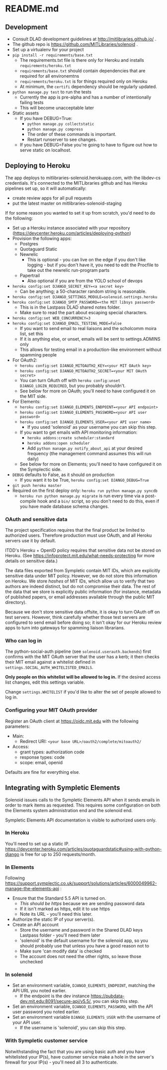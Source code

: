 # README.md

## Development
* Consult DLAD development guidelines at http://mitlibraries.github.io/ .
* The github repo is https://github.com/MITLibraries/solenoid .
* Set up a virtualenv for your project
* `pip install -r requirements/base.txt`
  * The requirements.txt file is there only for Heroku and installs `requirements/heroku.txt`
  * `requirements/base.txt` should contain dependencies that are required for all environemtns
  * `requirements/heroku.txt` is for things required only on Heroku
  * At minimum, the `certifi` dependency should be regularly updated.
* `python manage.py test` to run the tests
  * Currently the app is pre-alpha and has a number of intentionally failing tests
  * This will become unacceptable later
* Static assets
  * If you have DEBUG=True:
    * `python manage.py collectstatic`
    * `python manage.py compress`
    * The order of these commands is important.
    * Restart runserver to see changes.
  * If you have DEBUG=False you're going to have to figure out how to serve static on localhost.

## Deploying to Heroku
The app deploys to mitlibraries-solenoid.herokuapp.com, with the libdev-cs credentials. It's connected to the MITLibraries github and has Heroku pipelines set up, so it will automatically:
* create review apps for all pull requests
* put the latest master on mitlibraries-solenoid-staging

If for some reason you wanted to set it up from scratch, you'd need to do the following:
* Set up a Heroku instance associated with your repository (https://devcenter.heroku.com/articles/deploying-python)
* Provision the following apps:
  * Postgres
  * Quotaguard Static
  * Newrelic
    * This is optional - you can live on the edge if you don't like logging - but if you don't have it, you need to edit the Procfile to take out the newrelic run-program parts
  * Papertrail
    * Also optional if you are from the YOLO school of devops
* `heroku config:set DJANGO_SECRET_KEY=<a secret key>`
  * Can be anything; a 50-character random string is reasonable.
* `heroku config:set DJANGO_SETTINGS_MODULE=solenoid.settings.heroku`
* `heroku config:set DJANGO_SMTP_PASSWORD=<the MIT libsys password>`
  * This is in the Lastpass DLAD shared notes folder.
  * Make sure to read the part about escaping special characters.
* `heroku config:set WEB_CONCURRENCY=3`
* `heroku config:set DJANGO_EMAIL_TESTING_MODE=False`
  * If you want to send email to real liaisons and the scholcomm moira list, set this
  * If it is anything else, or unset, emails will be sent to settings.ADMINS only
  * This allows for testing email in a production-like environment without spamming people
* For OAuth2:
  * `heroku config:set DJANGO_MITOAUTH2_KEY=<your MIT OAuth key>`
  * `heroku config:set DJANGO_MITOAUTH2_SECRET=<your MIT OAuth secret>`
  * You can turn OAuth off with `heroku config:unset DJANGO_LOGIN_REQUIRED`, but you probably shouldn't.
  * See below for more on OAuth; you'll need to have configured it on the MIT side.
* For Elements:
  * `heroku config:set DJANGO_ELEMENTS_ENDPOINT=<your API endpoint>`
  * `heroku config:set DJANGO_ELEMENTS_PASSWORD=<your API user password>`
  * `heroku config:set DJANGO_ELEMENTS_USER=<your API user name>`
    * If you used 'solenoid' as your username you can skip this step.
  * If you want to get emails with API monitoring information:
    * `heroku addons:create scheduler:standard`
    * `heroku addons:open scheduler`
    * Add `python manage.py notify_about_api` at your desired frequency (the management command assumes this will run daily)
  * See below for more on Elements; you'll need to have configured it on the Symplectic side.
* `DEBUG` defaults to False, as it should on production
  * If you want it to be True, `heroku config:set DJANGO_DEBUG=True`
* `git push heroku master`
* Required on the first deploy only: `heroku run python manage.py syncdb`
  * `heroku run python manage.py migrate` is run every time via a post-compile hook and a `bin/` script, so you don't need to do this, even if you have made database schema changes.

### OAuth and sensitive data

The project specification requires that the final product be limited to
authorized users. Therefore production must use OAuth, and all Heroku servers use it by default.

ITDD's Heroku + OpenID policy requires that sensitive data not be stored
on Heroku. (See https://infoprotect.mit.edu/what-needs-protecting for more details on sensitive data.)

The data files exported from Sympletic contain MIT IDs, which are explicitly sensitive data under MIT policy. However, we do not store this information on Heroku. We store *hashes* of MIT IDs, which allow us to verify that two authors are indeed distinct, but do not compromise their data. The rest of the data that we store is explicitly public information (for instance, metadata of published papers, or email addresses available through the public MIT directory).

Because we don't store sensitive data offsite, it is okay to turn OAuth off on test servers. However, think carefully whether those test servers are configured to send email before doing so; it isn't okay for our Heroku review apps to turn into gateways for spamming liaison librarians.

### Who can log in

The python-social-auth pipeline (see `solenoid.userauth.backends`) first confirms with the MIT OAuth server that the user has a kerb; it then checks their MIT email against a whitelist defined in `settings.SOCIAL_AUTH_WHITELISTED_EMAILS`.

__Only people on this whitelist will be allowed to log in.__ If the desired access list changes, edit this settings variable.

Change `settings.WHITELIST` if you'd like to alter the set of people allowed to
log in.

### Configuring your MIT OAuth provider
Register an OAuth client at https://oidc.mit.edu with the following parameters:
* Main:
  * Redirect URI: `<your base URL>/oauth2/complete/mitoauth2/`
* Access:
  * grant types: authorization code
  * response types: code
  * scope: email, openid

Defaults are fine for everything else.

## Integrating with Sympletic Elements

Solenoid issues calls to the Sympletic Elements API when it sends emails in order to mark items as requested. This requires some configuration on both the Elements system administration end and the solenoid end.

Sympletic Elements API documentation is visible to authorized users only.

### In Heroku

You'll need to set up a static IP. https://devcenter.heroku.com/articles/quotaguardstatic#using-with-python-django is free for up to 250 requests/month.

### In Elements

Following https://support.symplectic.co.uk/support/solutions/articles/6000049962-manage-the-elements-api :

* Ensure that the Standard 5.5 API is turned on.
  * _This should be https_ because we are sending password data
  * If it isn't marked as https, edit it to use https
  * Note its URL - you'll need this later.
* Authorize the static IP of your server(s).
* Create an API account
  * Store the username and password in the Shared DLAD keys Lastpass folder - you'll need them later
  * 'solenoid' is the default username for the solenoid app, so you should probably use that unless you have a good reason not to
  * Make sure 'can modify data' is checked
  * The account does not need the other rights, so leave those unchecked

### In solenoid

* Set an environment variable, `DJANGO_ELEMENTS_ENDPOINT`, matching the API URL you noted earlier.
  * If the endpoint is the dev instance https://pubdata-dev.mit.edu:8091/secure-api/v5.5/, you can skip this step.
* Set an environment variable, `DJANGO_ELEMENTS_PASSWORD`, with the API user password you noted earlier.
* Set an environment variable `DJANGO_ELEMENTS_USER` with the username of your API user.
  * If the username is 'solenoid', you can skip this step.

### With Sympletic customer service

Notwithstanding the fact that you are using basic auth and you have whitelisted your IP(s), have customer service make a hole in the server's firewall for your IP(s) - you'll need all 3 to authenticate.
